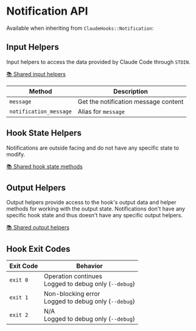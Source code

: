 # Notification API

Available when inheriting from `ClaudeHooks::Notification`:

## Input Helpers
Input helpers to access the data provided by Claude Code through `STDIN`.

[📚 Shared input helpers](COMMON.md#input-helpers)

| Method | Description |
|--------|-------------|
| `message` | Get the notification message content |
| `notification_message` | Alias for `message` |

## Hook State Helpers
Notifications are outside facing and do not have any specific state to modify.

[📚 Shared hook state methods](COMMON.md#hook-state-methods)

## Output Helpers
Output helpers provide access to the hook's output data and helper methods for working with the output state.
Notifications don't have any specific hook state and thus doesn't have any specific output helpers.

[📚 Shared output helpers](COMMON.md#output-helpers)

## Hook Exit Codes

| Exit Code | Behavior |
|-----------|----------|
| `exit 0` | Operation continues<br/>Logged to debug only (`--debug`) |
| `exit 1` | Non-blocking error<br/>Logged to debug only (`--debug`) |
| `exit 2` | N/A<br/>Logged to debug only (`--debug`) |
